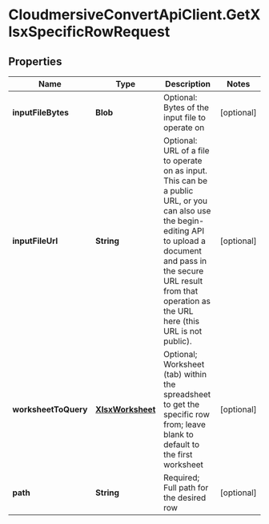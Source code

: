 # CloudmersiveConvertApiClient.GetXlsxSpecificRowRequest

## Properties
Name | Type | Description | Notes
------------ | ------------- | ------------- | -------------
**inputFileBytes** | **Blob** | Optional: Bytes of the input file to operate on | [optional] 
**inputFileUrl** | **String** | Optional: URL of a file to operate on as input.  This can be a public URL, or you can also use the begin-editing API to upload a document and pass in the secure URL result from that operation as the URL here (this URL is not public). | [optional] 
**worksheetToQuery** | [**XlsxWorksheet**](XlsxWorksheet.md) | Optional; Worksheet (tab) within the spreadsheet to get the specific row from; leave blank to default to the first worksheet | [optional] 
**path** | **String** | Required; Full path for the desired row | [optional] 


